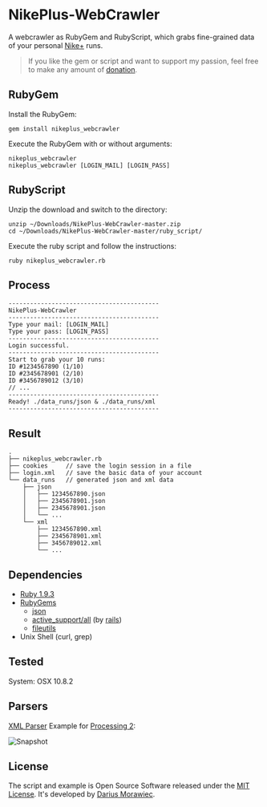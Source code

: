 # NikePlus-WebCrawler

A webcrawler as RubyGem and RubyScript, which grabs fine-grained data of your personal [Nike+](http://nikeplus.nike.com/plus/) runs.

> If you like the gem or script and want to support my passion, feel free to make any amount of [donation](https://www.paypal.com/cgi-bin/webscr?cmd=_s-xclick&hosted_button_id=R38NLZUATHUJ6).

## RubyGem

Install the RubyGem:

```
gem install nikeplus_webcrawler
``` 

Execute the RubyGem with or without arguments:

```
nikeplus_webcrawler
nikeplus_webcrawler [LOGIN_MAIL] [LOGIN_PASS]

``` 

## RubyScript

Unzip the download and switch to the directory:

```
unzip ~/Downloads/NikePlus-WebCrawler-master.zip
cd ~/Downloads/NikePlus-WebCrawler-master/ruby_script/
``` 

Execute the ruby script and follow the instructions:

```
ruby nikeplus_webcrawler.rb
``` 

## Process

```
------------------------------------------
NikePlus-WebCrawler
------------------------------------------
Type your mail: [LOGIN_MAIL]
Type your pass: [LOGIN_PASS]
------------------------------------------
Login successful.
------------------------------------------
Start to grab your 10 runs:
ID #1234567890 (1/10)
ID #2345678901 (2/10)
ID #3456789012 (3/10)
// ...
------------------------------------------
Ready! ./data_runs/json & ./data_runs/xml
------------------------------------------
```

## Result

```
.
├── nikeplus_webcrawler.rb
├── cookies     // save the login session in a file
├── login.xml   // save the basic data of your account
└── data_runs   // generated json and xml data
    ├── json
    │   ├── 1234567890.json
    │   ├── 2345678901.json
    │   ├── 2345678901.json
    │   └── ...
    └── xml
        ├── 1234567890.xml
        ├── 2345678901.xml
        ├── 3456789012.xml
        └── ...
```

## Dependencies

* [Ruby 1.9.3](http://www.ruby-lang.org/)
* [RubyGems](http://rubygems.org/)
	* [json](https://rubygems.org/gems/json)
	* [active_support/all](https://rubygems.org/gems/active_support) (by [rails](http://rubyonrails.org/))
	* [fileutils](https://rubygems.org/gems/fileutils)
* Unix Shell (curl, grep)

## Tested

System: OSX 10.8.2

## Parsers

[XML Parser](https://github.com/voidplus/NikePlus-WebCrawler/tree/master/examples_of_parsers/processing_2_sketch/NikeRunParser) Example for [Processing 2](http://processing.org/):

![Snapshot](https://raw.github.com/voidplus/NikePlus-WebCrawler/master/examples_of_parsers/processing_2_sketch/NikeRunParser/snapshot.png)

## License

The script and example is Open Source Software released under the [MIT License](https://raw.github.com/voidplus/NikePlus-WebCrawler/master/MIT-LICENSE.txt). It's developed by [Darius Morawiec](http://voidplus.de).